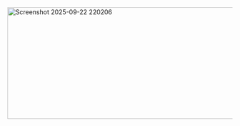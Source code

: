 <img width="834" height="251" alt="Screenshot 2025-09-22 220206" src="https://github.com/user-attachments/assets/f5febd03-d969-466b-a77f-abffca2dab1b" />
